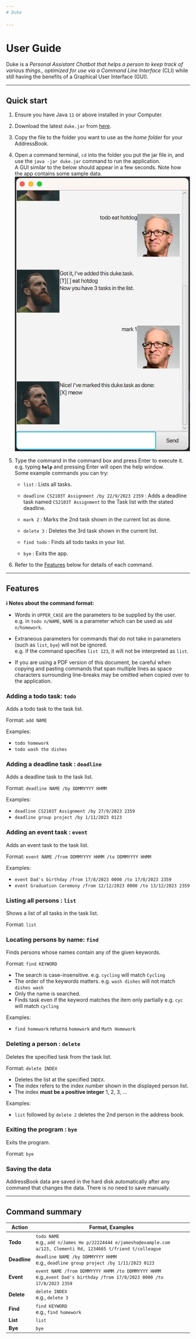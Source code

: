 ```yaml
---
# Duke

---
```

# User Guide
Duke is a *Personal Assistant Chatbot that helps a person to keep track of various things., optimized for use via a Command Line Interface* (CLI) while still having the benefits of a Graphical User Interface (GUI).

--------------------------------------------------------------------------------------------------------------------

## Quick start

1. Ensure you have Java `11` or above installed in your Computer.

2. Download the latest `duke.jar` from [here](https://github.com/wqseemingly/ip/releases).

3. Copy the file to the folder you want to use as the _home folder_ for your AddressBook.

4. Open a command terminal, `cd` into the folder you put the jar file in, and use the `java -jar duke.jar` command to run the application.<br>
   A GUI similar to the below should appear in a few seconds. Note how the app contains some sample data.<br>
   ![Ui](Ui.png)

5. Type the command in the command box and press Enter to execute it. e.g. typing **`help`** and pressing Enter will open the help window.<br>
   Some example commands you can try:

    * `list` : Lists all tasks.

    * `deadline CS2103T Assignment /by 22/9/2023 2359` : Adds a deadline task named `CS2103T Assignment` to the Task list with the stated deadline.

    * `mark 2` : Marks the 2nd task shown in the current list as done.

    * `delete 3` : Deletes the 3rd task shown in the current list.

    * `find todo` : Finds all todo tasks in your list.

    * `bye` : Exits the app.

6. Refer to the [Features](#features) below for details of each command.

--------------------------------------------------------------------------------------------------------------------

## Features

<div markdown="block" class="alert alert-info">

**:information_source: Notes about the command format:**<br>

* Words in `UPPER_CASE` are the parameters to be supplied by the user.<br>
  e.g. in `todo n/NAME`, `NAME` is a parameter which can be used as `add n/homework`.

* Extraneous parameters for commands that do not take in parameters (such as `list`, `bye`) will  not be ignored.<br>
  e.g. if the command specifies `list 123`, it will not be interpreted as `list`.

* If you are using a PDF version of this document, be careful when copying and pasting commands that span multiple lines as space characters surrounding line-breaks may be omitted when copied over to the application.
</div>

### Adding a todo task: `todo`

Adds a todo task to the task list.

Format: `add NAME`

Examples:
* `todo homework`
* `todo wash the dishes`

### Adding a deadline task : `deadline`

Adds a deadline task to the task list.

Format: `deadline NAME /by DDMMYYYY HHMM`

Examples:
*  `deadline CS2103T Assignment /by 27/9/2023 2359`
*  `deadline group project /by 1/11/2023 0123`

### Adding an event task : `event`

Adds an event task to the task list.

Format: `event NAME /from DDMMYYYY HHMM /to DDMMYYYY HHMM`

Examples:
*  `event Dad's birthday /from 17/8/2023 0000 /to 17/8/2023 2359`
*  `event Graduation Ceremony /from 12/12/2023 0000 /to 13/12/2023 2359`

### Listing all persons : `list`

Shows a list of all tasks in the task list.

Format: `list`

### Locating persons by name: `find`

Finds persons whose names contain any of the given keywords.

Format: `find KEYWORD`

* The search is case-insensitive. e.g. `cycling` will match `Cycling`
* The order of the keywords matters. e.g. `wash dishes` will not match `dishes wash`
* Only the name is searched.
* Finds task even if the keyword matches the item only partially e.g. `cyc` will match `cycling`

Examples:
* `find homework` returns `homework` and `Math Homework`

### Deleting a person : `delete`

Deletes the specified task from the task list.

Format: `delete INDEX`

* Deletes the list at the specified `INDEX`.
* The index refers to the index number shown in the displayed person list.
* The index **must be a positive integer** 1, 2, 3, …​

Examples:
* `list` followed by `delete 2` deletes the 2nd person in the address book.

### Exiting the program : `bye`

Exits the program.

Format: `bye`

### Saving the data

AddressBook data are saved in the hard disk automatically after any command that changes the data. There is no need to save manually.

--------------------------------------------------------------------------------------------------------------------
## Command summary

| Action       | Format, Examples                                                                                                           |
|--------------|----------------------------------------------------------------------------------------------------------------------------|
| **Todo**     | `todo NAME` <br> e.g., `add n/James Ho p/22224444 e/jamesho@example.com a/123, Clementi Rd, 1234665 t/friend t/colleague`  |
| **Deadline** | `deadline NAME /by DDMMYYYY HHMM`<br> e.g., `deadline group project /by 1/11/2023 0123`                                    |
| **Event**    | `event NAME /from DDMMYYYY HHMM /to DDMMYYYY HHMM`<br> e.g.,`event Dad's birthday /from 17/8/2023 0000 /to 17/8/2023 2359` |
| **Delete**   | `delete INDEX`<br> e.g., `delete 3`                                                                                        |
| **Find**     | `find KEYWORD`<br> e.g., `find homework`                                                                                   |
| **List**     | `list`                                                                                                                     |
| **Bye**      | `bye`                                                                                                                      |
